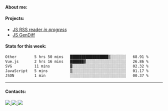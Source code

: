 #### About me:

#### Projects:
- [JS RSS reader *in progress*](https://github.com/GKoil/frontend-project-lvl3)
- [JS GenDiff](https://github.com/GKoil/GenDiff)

#### Stats for this week:
<!--START_SECTION:waka-->

```txt
Other        5 hrs 50 mins   █████████████████▒░░░░░░░   68.91 %
Vue.js       2 hrs 16 mins   ██████▓░░░░░░░░░░░░░░░░░░   26.86 %
SVG          11 mins         ▓░░░░░░░░░░░░░░░░░░░░░░░░   02.32 %
JavaScript   5 mins          ▒░░░░░░░░░░░░░░░░░░░░░░░░   01.17 %
JSON         1 min           ░░░░░░░░░░░░░░░░░░░░░░░░░   00.37 %
```

<!--END_SECTION:waka-->
---
#### Contacts:

<a target='_blank' title='LinkedIn' href="https://www.linkedin.com/in/gkoil/">
  <img src="https://img.shields.io/badge/LinkedIn-0077B5?style=for-the-badge&logo=linkedin&logoColor=white" />
</a>
<a target='_blank' title='Telegram' href="https://t.me/gkoil">
  <img src="https://img.shields.io/badge/Telegram-2CA5E0?style=for-the-badge&logo=telegram&logoColor=white" />
</a>
<a target='_blank' title='Gmail' href="mailto: gk.grigorev@gmail.com">
  <img src="https://img.shields.io/badge/Gmail-D14836?style=for-the-badge&logo=gmail&logoColor=white" />
</a>


